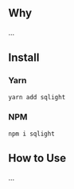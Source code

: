 ## Why

...

## Install

### Yarn

```
yarn add sqlight
```

### NPM

```
npm i sqlight
```

## How to Use

...
